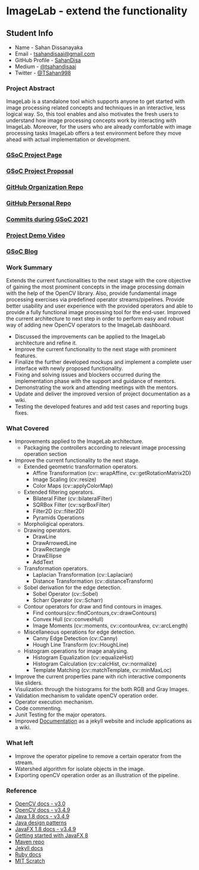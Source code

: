 # ImageLab - extend the functionality

## Student Info

* Name - Sahan Dissanayaka
* Email - [tsahandisaai@gmail.com](tsahandisaai@gmail.com)
* GitHub Profile - [SahanDisa](https://github.com/SahanDisa)
* Medium - [@tsahandisaai](https://tsahandisaai.medium.com/)
* Twitter - [@TSahan998](https://twitter.com/TSahan998)

### Project Abstract
ImageLab is a standalone tool which supports anyone to get started with image processing related concepts and techniques in an interactive, less logical way. So, this tool enables and also motivates the fresh users to understand how image processing concepts work by interacting with ImageLab. Moreover, for the users who are already comfortable with image processing tasks ImageLab offers a test environment before they move ahead with actual implementation or development.

### [GSoC Project Page](https://summerofcode.withgoogle.com/dashboard/project/6076916190150656/overview/)

### [GSoC Project Proposal](https://docs.google.com/document/d/1QXV-v3lxWuXMCQp3k9prJTfm6odjIrdc9pqNsxuKfCY/edit#heading=h.3t1vo9whdrr2)

### [GitHub Organization Repo](https://github.com/scorelab/ImageLab)

### [GitHub Personal Repo](https://github.com/SahanDisa/imageLab)

### [Commits during GSoC 2021](https://github.com/scorelab/ImageLab/commits?author=SahanDisa)

### [Project Demo Video](https://drive.google.com/file/d/1SVIchmc2v9ikVRZJau7H3iNfLFyrdEeb/view?usp=sharing)

### [GSoC Blog](https://tsahandisaai.medium.com/)

### Work Summary

Extends the current functionalities to the next stage with the core objective of gaining the most prominent concepts in the image processing domain with the help of the OpenCV library. Also, provide fundamental image processing exercises via predefined operator streams/pipelines.
Provide better usability and user experience with the provided operators and able to provide a fully functional image processing tool for the end-user. Improved the current architecture to next step in order to perform easy and robust way of adding new OpenCV operators to the ImageLab dashboard.

- Discussed the improvements can be applied to the ImageLab architecture and refine it.
- Improve the current functionality to the next stage with prominent features.
- Finalize the further developed mockups and implement a complete user interface with newly proposed functionality.
- Fixing and solving issues and blockers occurred during the implementation phase with the support and guidance of mentors.
- Demonstrating the work and attending meetings with the mentors.
- Update and deliver the improved version of project documentation as a wiki.
- Testing the developed features and add test cases and reporting bugs fixes.

### What Covered
- Improvements applied to the ImageLab architecture.
    - Packaging the controllers according to relevant image processing operation section
- Improve the current functionality to the next stage.
    - Extended geometric transformation operators.
        - Affine Transformation (cv:: wrapAffine, cv::getRotationMatrix2D)
        - Image Scaling (cv::resize)
        - Color Maps (cv::applyColorMap)
    - Extended filtering operators.
        - Bilateral Filter (cv::bilateralFilter)
        - SQRBox Filter (cv::sqrBoxFilter)
        - Filter2D (cv::filter2D)
        - Pyramids Operations
    - Morpholigical operators.
    - Drawing operators.
        - DrawLine
        - DrawArrowedLine
        - DrawRectangle
        - DrawEllipse
        - AddText
    - Transformation operators.
        - Laplacian Transformation (cv::Laplacian)
        - Distance Transformation  (cv::distanceTransform)
    - Sobel derivation for the edge detection.
        - Sobel Operator (cv::Sobel)
        - Scharr Operator (cv::Scharr)
    - Contour operators for draw and find contours in images.
        - Find contours(cv::findContours,cv::drawContours)
        - Convex Hull (cv::convexHull)
        - Image Moments (cv::moments, cv::contourArea, cv::arcLength)
    - Miscellaneous operations for edge detection.
        - Canny Edge Detection (cv::Canny)
        - Hough Line Transform (cv::HoughLine)
    - Histogram operations for image analysing.
        - Histogram Equalization (cv::equalizeHist)
        - Histogram Calculation (cv::calcHist, cv::normalize)
        - Template Matching (cv::matchTemplate, cv::minMaxLoc)
- Improve the current properties pane with rich interactive components like sliders.
- Visulization through the histograms for the both RGB and Gray Images.
- Validation mechanism to validate openCV operation order.
- Operator execution mechanism.
- Code commenting.
- Junit Testing for the major operators.
- Improved [Documentation](https://sahandisa.github.io/imagelab/) as a jekyll website and include applications as a wiki.  

### What left
- Improve the operator pipeline to remove a certain operator from the stream.
- Watershed algorithm for isolate objects in the image.
- Exporting openCV operation order as an illustration of the pipeline.

### Reference
- [OpenCV docs - v3.0](https://docs.opencv.org/java/3.0.0/)
- [OpenCV docs - v3.4.9](https://docs.opencv.org/3.4.9/javadoc/index.html)
- [Java 1.8 docs - v3.4.9](https://docs.oracle.com/javase/8/docs/)
- [Java design patterns](https://www.journaldev.com/1827/java-design-patterns-example-tutorial)
- [JavaFX 1.8 docs - v3.4.9](https://docs.oracle.com/javase/8/javafx/api/toc.htm)
- [Getting started with JavaFX 8](https://docs.oracle.com/javase/8/javafx/JFXST.pdf)
- [Maven repo](https://mvnrepository.com)
- [Jekyll docs](https://jekyllrb.com/docs/)
- [Ruby docs](https://ruby-doc.org)
- [MIT Scratch](https://scratch.mit.edu/projects/editor/?tutorial=getStarted)